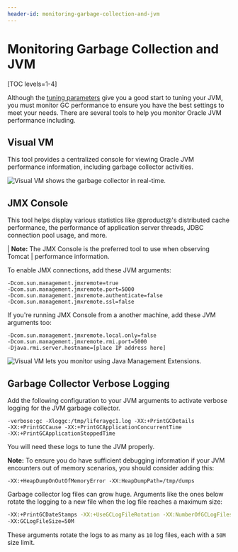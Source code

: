 ```yaml
---
header-id: monitoring-garbage-collection-and-jvm
---
```


# Monitoring Garbage Collection and JVM

[TOC levels=1-4]

Although the 
[tuning parameters](/docs/7-0/deploy/-/knowledge_base/d/liferay-digital-enterprise-configuration-and-tuning-guidelines)
give you a good start to tuning your JVM, you must monitor GC performance to
ensure you have the best settings to meet your needs. There are several tools to
help you monitor Oracle JVM performance including.

## Visual VM

This tool provides a centralized console for viewing Oracle JVM performance
information, including garbage collector activities.

![Visual VM shows the garbage collector in real-time.](../../images-dxp/visual-vm-gc.png)

## JMX Console

This tool helps display various statistics like @product@'s distributed cache
performance, the performance of application server threads, JDBC connection pool
usage, and more. 

| **Note:** The JMX Console is the preferred tool to use when observing Tomcat
| performance information.

To enable JMX connections, add these JVM arguments:

    -Dcom.sun.management.jmxremote=true
    -Dcom.sun.management.jmxremote.port=5000
    -Dcom.sun.management.jmxremote.authenticate=false
    -Dcom.sun.management.jmxremote.ssl=false

If you're running JMX Console from a another machine, add these JVM arguments too:

    -Dcom.sun.management.jmxremote.local.only=false
    -Dcom.sun.management.jmxremote.rmi.port=5000
    -Djava.rmi.server.hostname=[place IP address here]

![Visual VM lets you monitor using Java Management Extensions.](../../images-dxp/visual-vm-jmx.png)

## Garbage Collector Verbose Logging

Add the following configuration to your JVM arguments to activate verbose
logging for the JVM garbage collector.

    -verbose:gc -Xloggc:/tmp/liferaygc1.log -XX:+PrintGCDetails 
    -XX:+PrintGCCause -XX:+PrintGCApplicationConcurrentTime 
    -XX:+PrintGCApplicationStoppedTime

You will need these logs to tune the JVM properly. 

**Note:** To ensure you do have sufficient debugging information if your JVM
encounters out of memory scenarios, you should consider adding this:

    -XX:+HeapDumpOnOutOfMemoryError -XX:HeapDumpPath=/tmp/dumps

Garbage collector log files can grow huge. Arguments like the ones below rotate
the logging to a new file when the log file reaches a maximum size: 

```bash
-XX:+PrintGCDateStamps -XX:+UseGCLogFileRotation -XX:NumberOfGCLogFiles=10 
-XX:GCLogFileSize=50M
```

These arguments rotate the logs to as many as `10` log files, each with a `50M`
size limit. 

